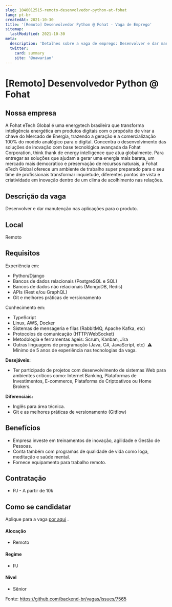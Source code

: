 ```yaml
---
slug: 1040012515-remoto-desenvolvedor-python-at-fohat
lang: pt-br
createdAt: 2021-10-30
title: '[Remoto] Desenvolvedor Python @ Fohat - Vaga de Emprego'
sitemap:
  lastModified: 2021-10-30
meta:
  description: 'Detalhes sobre a vaga de emprego: Desenvolver e dar manutenção nas aplicações para o produto.'
  twitter:
    card: summary
    site: '@nawarian'
---
```


# [Remoto] Desenvolvedor Python @ Fohat

## Nossa empresa

A Fohat eTech Global é uma energytech brasileira que transforma inteligência energética em produtos digitais com o propósito de virar a chave do Mercado de Energia, trazendo a geração e a comercialização 100% do modelo analógico para o digital. Concentra o desenvolvimento das soluções de inovação com base tecnológica avançada da Fohat Corporation, think thank de energy intelligence que atua globalmente. Para entregar as soluções que ajudam a gerar uma energia mais barata, um mercado mais democrático e preservação de recursos naturais, a Fohat eTech Global oferece um ambiente de trabalho super preparado para o seu time de profissionais transformar inquietude, diferentes pontos de vista e criatividade em inovação dentro de um clima de acolhimento nas relações.

## Descrição da vaga

Desenvolver e dar manutenção nas aplicações para o produto.

## Local

Remoto

## Requisitos

Experiência em:
- Python/Django
- Bancos de dados relacionais (PostgreSQL e SQL)
- Bancos de dados não relacionais (MongoDB, Redis)
- APIs (Rest e/ou GraphQL)
- Git e melhores práticas de versionamento

Conhecimento em:
- TypeScript
- Linux, AWS, Docker
- Sistemas de mensageria e filas (RabbitMQ, Apache Kafka, etc)
- Protocolos de comunicação (HTTP/WebSocket)
- Metodologia e ferramentas ágeis: Scrum, Kanban, Jira
- Outras linguagens de programação (Java, C#, JavaScript, etc)
﻿
⚠  Mínimo de 5 anos de experiência nas tecnologias da vaga.

**Desejáveis:**
- Ter participado de projetos com desenvolvimento de sistemas Web para ambientes críticos como: Internet Banking, Plataformas de Investimentos, E-commerce, Plataforma de Criptoativos ou Home Brokers.  

**Diferenciais:**
- Inglês para área técnica.
- Git e as melhores práticas de versionamento (Gitflow)

## Benefícios

- Empresa investe em treinamentos de inovação, agilidade e Gestão de Pessoas. 
- Conta também com programas de qualidade de vida como Ioga, meditação e saúde mental.
- Fornece equipamento para trabalho remoto.

## Contratação

- PJ - A partir de 10k

## Como se candidatar

Aplique para a vaga [por aqui](https://www.careers-page.com/novare-rh/job/3YW5Y8) .

#### Alocação
- Remoto

#### Regime
- PJ 

#### Nível
- Sênior

Fonte: https://github.com/backend-br/vagas/issues/7565